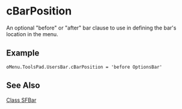 ﻿# cBarPosition

An optional "before" or "after" bar clause to use in defining the bar's location in the menu.

## Example

```foxpro
oMenu.ToolsPad.UsersBar.cBarPosition = 'before OptionsBar'
```

## See Also

[Class SFBar](Class%20SFBar.md)
